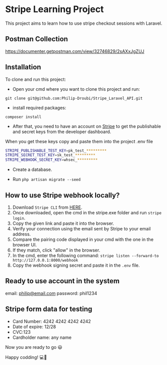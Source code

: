 
# Stripe Learning Project

This project aims to learn how to use stripe checkout sessions with Laravel.

## Postman Collection

<https://documenter.getpostman.com/view/32746829/2sAXxJgZUJ>

## Installation

To clone and run this project:

- Open your cmd where you want to clone this project and run:

`git clone git@github.com:Philip-Droubi/Stripe_Laravel_API.git`

- install required packages:

`composer install`

- After that, you need to have an account on [Stripe](https://stripe.com/) to get the publishable and secret keys from the developer dashboard.

When you get these keys copy and paste them into the project .env file

```bash
STRIPE_PUBLISHABLE_TEST_KEY=pk_test_*********
STRIPE_SECRET_TEST_KEY=sk_test_*********
STRIPE_WEBHOOK_SECRET_KEY=whsec_*********
```

- Create a database.

- Run `php artisan migrate --seed`

## How to use Stripe webhook locally?

1. Download `Stripe CLI` from [HERE](https://https://github.com/stripe/stripe-cli/releases).
2. Once downloaded, open the cmd in the stripe.exe folder and run `stripe login`.
3. Copy the given link and paste it into the browser.
4. Verify your connection using the email sent by Stripe to your email address.
5. Compare the pairing code displayed in your cmd with the one in the browser UI.
6. If they match, click "allow" in the browser.
7. In the cmd, enter the following command: `stripe listen --forward-to http://127.0.0.1:8000/webhook`
8. Copy the webhook signing secret and paste it in the `.env` file.

## Ready to use account in the system

email: philip@email.com
password: phil1234

## Stripe form data for testing

- Card Number: 4242 4242 4242 4242
- Date of expire: 12/28
- CVC:123
- Cardholder name: any name

Now you are ready to go 😃

Happy codding! 💻🎉
